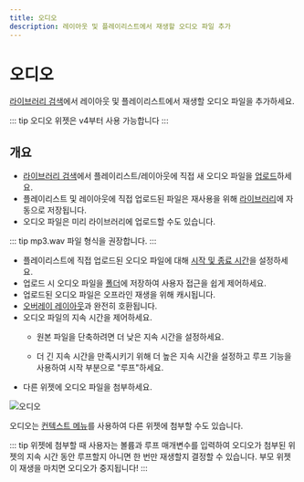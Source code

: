 ```yaml
---
title: 오디오
description: 레이아웃 및 플레이리스트에서 재생할 오디오 파일 추가
---
```


# 오디오

[라이브러리 검색](/layouts/editor/library-search)에서 레이아웃 및 플레이리스트에서 재생할 오디오 파일을 추가하세요.

::: tip
오디오 위젯은 v4부터 사용 가능합니다
:::

## 개요

- [라이브러리 검색](/layouts/editor/library-search)에서 플레이리스트/레이아웃에 직접 새 오디오 파일을 [업로드](/media/library#add-media-upload)하세요.
- 플레이리스트 및 레이아웃에 직접 업로드된 파일은 재사용을 위해 [라이브러리](/media/library)에 자동으로 저장됩니다.
- 오디오 파일은 미리 라이브러리에 업로드할 수도 있습니다.

::: tip
mp3.wav 파일 형식을 권장합니다.
:::

- 플레이리스트에 직접 업로드된 오디오 파일에 대해 [시작 및 종료 시간](/media/playlists#widget-expiry-dates)을 설정하세요.
- 업로드 시 오디오 파일을 [폴더](/tour/folders)에 저장하여 사용자 접근을 쉽게 제어하세요.
- 업로드된 오디오 파일은 오프라인 재생을 위해 캐시됩니다.
- [오버레이 레이아웃](/layouts/overlay)과 완전히 호환됩니다.
- 오디오 파일의 지속 시간을 제어하세요.
  - 원본 파일을 단축하려면 더 낮은 지속 시간을 설정하세요.

  - 더 긴 지속 시간을 만족시키기 위해 더 높은 지속 시간을 설정하고 루프 기능을 사용하여 시작 부분으로 "루프"하세요.
- 다른 위젯에 오디오 파일을 첨부하세요.

![오디오](/img/v4_media_module_audio.png)

오디오는 [컨텍스트 메뉴](/layouts/editor/context-menu)를 사용하여 다른 위젯에 첨부할 수도 있습니다.

::: tip
위젯에 첨부할 때 사용자는 볼륨과 루프 매개변수를 입력하여 오디오가 첨부된 위젯의 지속 시간 동안 루프할지 아니면 한 번만 재생할지 결정할 수 있습니다. 부모 위젯이 재생을 마치면 오디오가 중지됩니다!
::: 